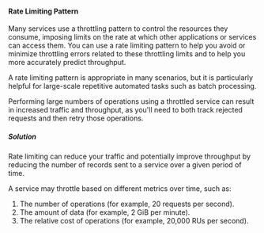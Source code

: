 #### Rate Limiting Pattern 

Many services use a throttling pattern to control the resources they consume, imposing limits on the rate at which other applications or services can access them. You can use a rate limiting pattern to help you avoid or minimize throttling errors related to these throttling limits and to help you more accurately predict throughput.

A rate limiting pattern is appropriate in many scenarios, but it is particularly helpful for large-scale repetitive automated tasks such as batch processing.

Performing large numbers of operations using a throttled service can result in increased traffic and throughput, as you'll need to both track rejected requests and then retry those operations. 

##### Solution
Rate limiting can reduce your traffic and potentially improve throughput by reducing the number of records sent to a service over a given period of time. 

A service may throttle based on different metrics over time, such as:

1. The number of operations (for example, 20 requests per second).
2. The amount of data (for example, 2 GiB per minute).
3. The relative cost of operations (for example, 20,000 RUs per second).
